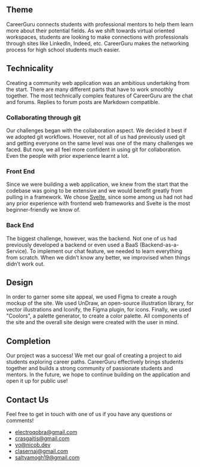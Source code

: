## Theme
CareerGuru connects students with professional mentors to help them learn more about their potential fields. As we shift towards virtual oriented workspaces, students are looking to make connections with professionals through sites like LinkedIn, Indeed, etc. CareerGuru makes the networking process for high school students much easier.

## Technicality
Creating a community web application was an ambitious undertaking from the start. There are many different parts that have to work smoothly together. The most technically complex features of CareerGuru are the chat and forums. Replies to forum posts are Markdown compatible.

### Collaborating through [git](https://git-scm.com)
Our challenges began with the collaboration aspect. We decided it best if we adopted git workflows. However, not all of us had previously used git and getting everyone on the same level was one of the many challenges we faced. But now, we all feel more confident in using git for collaboration. Even the people with prior experience learnt a lot.

### Front End
Since we were building a web application, we knew from the start that the codebase was going to be extensive and we would benefit greatly from pulling in a framework. We chose [Svelte](https://svelte.dev), since some among us had not had any prior experience with frontend web frameworks and Svelte is the most beginner-friendly we know of.

### Back End
The biggest challenge, however, was the backend. Not one of us had previously developed a backend or even used a BaaS (Backend-as-a-Service). To implement our chat feature, we needed to learn everything from scratch. When we didn’t know any better, we improvised when things didn’t work out.

## Design
In order to garner some site appeal, we used Figma to create a rough mockup of the site. We used UnDraw, an open-source illustration library, for vector illustrations and Iconify, the Figma plugin, for icons. Finally, we used "Coolors", a palette generator, to create a color palette. All components of the site and the overall site design were created with the user in mind.

## Completion
Our project was a success! We met our goal of creating a project to aid students exploring career paths. CareerGuru effectively brings students together and builds a strong community of passionate students and mentors. In the future, we hope to continue building on the application and open it up for public use!

## Contact Us
Feel free to get in touch with one of us if you have any questions or comments!
- electroqobra@gmail.com
- crasgaitis@gmail.com
- yo@nicob.dev
- clasernaj@gmail.com
- saltyamogh19@gmail.com